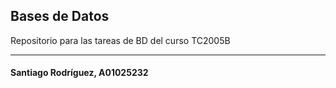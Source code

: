 ## Bases de Datos

Repositorio para las tareas de BD del curso TC2005B

---
#### Santiago Rodríguez, A01025232